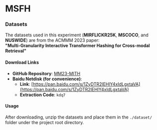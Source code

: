 # MSFH
### Datasets  
The datasets used in this experiment (**MIRFLICKR25K**, **MSCOCO**, and **NUSWIDE**) are from the ACMMM 2023 paper:  
**"Multi-Granularity Interactive Transformer Hashing for Cross-modal Retrieval"**  

#### Download Links  
- **GitHub Repository**: [MM23-MITH](https://github.com/DarrenZZhang/MM23-MITH)  
- **Baidu Netdisk (for convenience)**:  
  - **Link**: [https://pan.baidu.com/s/1ZyDTR2IEHlY4xIdLgxtaVA](https://pan.baidu.com/s/1ZyDTR2IEHlY4xIdLgxtaVA)  
  - **Extraction Code**: `kdq7`  
#### Usage  
After downloading, unzip the datasets and place them in the `./dataset/` folder under the project root directory.  
